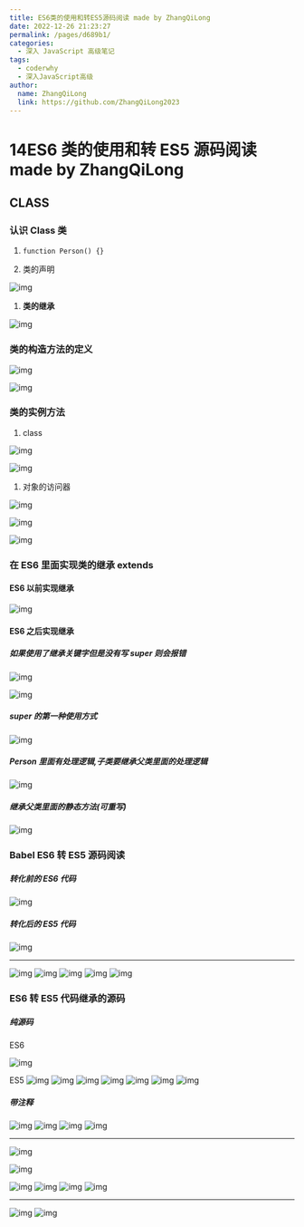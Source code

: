 ```yaml
---
title: ES6类的使用和转ES5源码阅读 made by ZhangQiLong
date: 2022-12-26 21:23:27
permalink: /pages/d689b1/
categories:
  - 深入 JavaScript 高级笔记
tags:
  - coderwhy
  - 深入JavaScript高级
author:
  name: ZhangQiLong
  link: https://github.com/ZhangQiLong2023
---
```


# 14ES6 类的使用和转 ES5 源码阅读 made by ZhangQiLong

## CLASS

### 认识 Class 类

1. `function Person() {}`

1. 类的声明

![img](http://www.zhangqilong.cn/img/qlBlog_images/%E6%B7%B1%E5%85%A5JavaScript%E9%AB%98%E7%BA%A7/14.ES6%E7%B1%BB%E7%9A%84%E4%BD%BF%E7%94%A8%E5%92%8C%E8%BD%ACES5%E6%BA%90%E7%A0%81%E9%98%85%E8%AF%BB/image1.png)

1. **类的继承**

![img](http://www.zhangqilong.cn/img/qlBlog_images/%E6%B7%B1%E5%85%A5JavaScript%E9%AB%98%E7%BA%A7/14.ES6%E7%B1%BB%E7%9A%84%E4%BD%BF%E7%94%A8%E5%92%8C%E8%BD%ACES5%E6%BA%90%E7%A0%81%E9%98%85%E8%AF%BB/image2.png)

### 类的构造方法的定义

![img](http://www.zhangqilong.cn/img/qlBlog_images/%E6%B7%B1%E5%85%A5JavaScript%E9%AB%98%E7%BA%A7/14.ES6%E7%B1%BB%E7%9A%84%E4%BD%BF%E7%94%A8%E5%92%8C%E8%BD%ACES5%E6%BA%90%E7%A0%81%E9%98%85%E8%AF%BB/image3.png)

![img](http://www.zhangqilong.cn/img/qlBlog_images/%E6%B7%B1%E5%85%A5JavaScript%E9%AB%98%E7%BA%A7/14.ES6%E7%B1%BB%E7%9A%84%E4%BD%BF%E7%94%A8%E5%92%8C%E8%BD%ACES5%E6%BA%90%E7%A0%81%E9%98%85%E8%AF%BB/image4.png)

### 类的实例方法

1. class

![img](http://www.zhangqilong.cn/img/qlBlog_images/%E6%B7%B1%E5%85%A5JavaScript%E9%AB%98%E7%BA%A7/14.ES6%E7%B1%BB%E7%9A%84%E4%BD%BF%E7%94%A8%E5%92%8C%E8%BD%ACES5%E6%BA%90%E7%A0%81%E9%98%85%E8%AF%BB/image5.png)

![img](http://www.zhangqilong.cn/img/qlBlog_images/%E6%B7%B1%E5%85%A5JavaScript%E9%AB%98%E7%BA%A7/14.ES6%E7%B1%BB%E7%9A%84%E4%BD%BF%E7%94%A8%E5%92%8C%E8%BD%ACES5%E6%BA%90%E7%A0%81%E9%98%85%E8%AF%BB/image6.png)

1. 对象的访问器

![img](http://www.zhangqilong.cn/img/qlBlog_images/%E6%B7%B1%E5%85%A5JavaScript%E9%AB%98%E7%BA%A7/14.ES6%E7%B1%BB%E7%9A%84%E4%BD%BF%E7%94%A8%E5%92%8C%E8%BD%ACES5%E6%BA%90%E7%A0%81%E9%98%85%E8%AF%BB/image7.png)

![img](http://www.zhangqilong.cn/img/qlBlog_images/%E6%B7%B1%E5%85%A5JavaScript%E9%AB%98%E7%BA%A7/14.ES6%E7%B1%BB%E7%9A%84%E4%BD%BF%E7%94%A8%E5%92%8C%E8%BD%ACES5%E6%BA%90%E7%A0%81%E9%98%85%E8%AF%BB/image8.png)

![img](http://www.zhangqilong.cn/img/qlBlog_images/%E6%B7%B1%E5%85%A5JavaScript%E9%AB%98%E7%BA%A7/14.ES6%E7%B1%BB%E7%9A%84%E4%BD%BF%E7%94%A8%E5%92%8C%E8%BD%ACES5%E6%BA%90%E7%A0%81%E9%98%85%E8%AF%BB/image9.png)

### 在 ES6 里面实现类的继承 extends

#### ES6 以前实现继承

![img](http://www.zhangqilong.cn/img/qlBlog_images/%E6%B7%B1%E5%85%A5JavaScript%E9%AB%98%E7%BA%A7/14.ES6%E7%B1%BB%E7%9A%84%E4%BD%BF%E7%94%A8%E5%92%8C%E8%BD%ACES5%E6%BA%90%E7%A0%81%E9%98%85%E8%AF%BB/image10.png)

#### ES6 之后实现继承

##### 如果使用了继承关键字但是没有写 super 则会报错

![img](http://www.zhangqilong.cn/img/qlBlog_images/%E6%B7%B1%E5%85%A5JavaScript%E9%AB%98%E7%BA%A7/14.ES6%E7%B1%BB%E7%9A%84%E4%BD%BF%E7%94%A8%E5%92%8C%E8%BD%ACES5%E6%BA%90%E7%A0%81%E9%98%85%E8%AF%BB/image11.png)

![img](http://www.zhangqilong.cn/img/qlBlog_images/%E6%B7%B1%E5%85%A5JavaScript%E9%AB%98%E7%BA%A7/14.ES6%E7%B1%BB%E7%9A%84%E4%BD%BF%E7%94%A8%E5%92%8C%E8%BD%ACES5%E6%BA%90%E7%A0%81%E9%98%85%E8%AF%BB/image12.png)

##### super 的第一种使用方式

![img](http://www.zhangqilong.cn/img/qlBlog_images/%E6%B7%B1%E5%85%A5JavaScript%E9%AB%98%E7%BA%A7/14.ES6%E7%B1%BB%E7%9A%84%E4%BD%BF%E7%94%A8%E5%92%8C%E8%BD%ACES5%E6%BA%90%E7%A0%81%E9%98%85%E8%AF%BB/image13.png)

##### Person 里面有处理逻辑,子类要继承父类里面的处理逻辑

![img](http://www.zhangqilong.cn/img/qlBlog_images/%E6%B7%B1%E5%85%A5JavaScript%E9%AB%98%E7%BA%A7/14.ES6%E7%B1%BB%E7%9A%84%E4%BD%BF%E7%94%A8%E5%92%8C%E8%BD%ACES5%E6%BA%90%E7%A0%81%E9%98%85%E8%AF%BB/image14.png)

##### 继承父类里面的静态方法(可重写)

![img](http://www.zhangqilong.cn/img/qlBlog_images/%E6%B7%B1%E5%85%A5JavaScript%E9%AB%98%E7%BA%A7/14.ES6%E7%B1%BB%E7%9A%84%E4%BD%BF%E7%94%A8%E5%92%8C%E8%BD%ACES5%E6%BA%90%E7%A0%81%E9%98%85%E8%AF%BB/image15.png)

### Babel ES6 转 ES5 源码阅读

##### 转化前的 ES6 代码

![img](http://www.zhangqilong.cn/img/qlBlog_images/%E6%B7%B1%E5%85%A5JavaScript%E9%AB%98%E7%BA%A7/14.ES6%E7%B1%BB%E7%9A%84%E4%BD%BF%E7%94%A8%E5%92%8C%E8%BD%ACES5%E6%BA%90%E7%A0%81%E9%98%85%E8%AF%BB/image16.png)

##### 转化后的 ES5 代码

![img](http://www.zhangqilong.cn/img/qlBlog_images/%E6%B7%B1%E5%85%A5JavaScript%E9%AB%98%E7%BA%A7/14.ES6%E7%B1%BB%E7%9A%84%E4%BD%BF%E7%94%A8%E5%92%8C%E8%BD%ACES5%E6%BA%90%E7%A0%81%E9%98%85%E8%AF%BB/image17.png)

---

![img](http://www.zhangqilong.cn/img/qlBlog_images/%E6%B7%B1%E5%85%A5JavaScript%E9%AB%98%E7%BA%A7/14.ES6%E7%B1%BB%E7%9A%84%E4%BD%BF%E7%94%A8%E5%92%8C%E8%BD%ACES5%E6%BA%90%E7%A0%81%E9%98%85%E8%AF%BB/image18.png)
![img](http://www.zhangqilong.cn/img/qlBlog_images/%E6%B7%B1%E5%85%A5JavaScript%E9%AB%98%E7%BA%A7/14.ES6%E7%B1%BB%E7%9A%84%E4%BD%BF%E7%94%A8%E5%92%8C%E8%BD%ACES5%E6%BA%90%E7%A0%81%E9%98%85%E8%AF%BB/image19.png)
![img](http://www.zhangqilong.cn/img/qlBlog_images/%E6%B7%B1%E5%85%A5JavaScript%E9%AB%98%E7%BA%A7/14.ES6%E7%B1%BB%E7%9A%84%E4%BD%BF%E7%94%A8%E5%92%8C%E8%BD%ACES5%E6%BA%90%E7%A0%81%E9%98%85%E8%AF%BB/image20.png)
![img](http://www.zhangqilong.cn/img/qlBlog_images/%E6%B7%B1%E5%85%A5JavaScript%E9%AB%98%E7%BA%A7/14.ES6%E7%B1%BB%E7%9A%84%E4%BD%BF%E7%94%A8%E5%92%8C%E8%BD%ACES5%E6%BA%90%E7%A0%81%E9%98%85%E8%AF%BB/image21.png)
![img](http://www.zhangqilong.cn/img/qlBlog_images/%E6%B7%B1%E5%85%A5JavaScript%E9%AB%98%E7%BA%A7/14.ES6%E7%B1%BB%E7%9A%84%E4%BD%BF%E7%94%A8%E5%92%8C%E8%BD%ACES5%E6%BA%90%E7%A0%81%E9%98%85%E8%AF%BB/image22.png)

### ES6 转 ES5 代码继承的源码

##### 纯源码

ES6

![img](http://www.zhangqilong.cn/img/qlBlog_images/%E6%B7%B1%E5%85%A5JavaScript%E9%AB%98%E7%BA%A7/14.ES6%E7%B1%BB%E7%9A%84%E4%BD%BF%E7%94%A8%E5%92%8C%E8%BD%ACES5%E6%BA%90%E7%A0%81%E9%98%85%E8%AF%BB/image23.png)

ES5
![img](http://www.zhangqilong.cn/img/qlBlog_images/%E6%B7%B1%E5%85%A5JavaScript%E9%AB%98%E7%BA%A7/14.ES6%E7%B1%BB%E7%9A%84%E4%BD%BF%E7%94%A8%E5%92%8C%E8%BD%ACES5%E6%BA%90%E7%A0%81%E9%98%85%E8%AF%BB/image24.png)
![img](http://www.zhangqilong.cn/img/qlBlog_images/%E6%B7%B1%E5%85%A5JavaScript%E9%AB%98%E7%BA%A7/14.ES6%E7%B1%BB%E7%9A%84%E4%BD%BF%E7%94%A8%E5%92%8C%E8%BD%ACES5%E6%BA%90%E7%A0%81%E9%98%85%E8%AF%BB/image25.png)
![img](http://www.zhangqilong.cn/img/qlBlog_images/%E6%B7%B1%E5%85%A5JavaScript%E9%AB%98%E7%BA%A7/14.ES6%E7%B1%BB%E7%9A%84%E4%BD%BF%E7%94%A8%E5%92%8C%E8%BD%ACES5%E6%BA%90%E7%A0%81%E9%98%85%E8%AF%BB/image26.png)
![img](http://www.zhangqilong.cn/img/qlBlog_images/%E6%B7%B1%E5%85%A5JavaScript%E9%AB%98%E7%BA%A7/14.ES6%E7%B1%BB%E7%9A%84%E4%BD%BF%E7%94%A8%E5%92%8C%E8%BD%ACES5%E6%BA%90%E7%A0%81%E9%98%85%E8%AF%BB/image27.png)
![img](http://www.zhangqilong.cn/img/qlBlog_images/%E6%B7%B1%E5%85%A5JavaScript%E9%AB%98%E7%BA%A7/14.ES6%E7%B1%BB%E7%9A%84%E4%BD%BF%E7%94%A8%E5%92%8C%E8%BD%ACES5%E6%BA%90%E7%A0%81%E9%98%85%E8%AF%BB/image28.png)
![img](http://www.zhangqilong.cn/img/qlBlog_images/%E6%B7%B1%E5%85%A5JavaScript%E9%AB%98%E7%BA%A7/14.ES6%E7%B1%BB%E7%9A%84%E4%BD%BF%E7%94%A8%E5%92%8C%E8%BD%ACES5%E6%BA%90%E7%A0%81%E9%98%85%E8%AF%BB/image29.png)
![img](http://www.zhangqilong.cn/img/qlBlog_images/%E6%B7%B1%E5%85%A5JavaScript%E9%AB%98%E7%BA%A7/14.ES6%E7%B1%BB%E7%9A%84%E4%BD%BF%E7%94%A8%E5%92%8C%E8%BD%ACES5%E6%BA%90%E7%A0%81%E9%98%85%E8%AF%BB/image30.png)

##### 带注释

![img](http://www.zhangqilong.cn/img/qlBlog_images/%E6%B7%B1%E5%85%A5JavaScript%E9%AB%98%E7%BA%A7/14.ES6%E7%B1%BB%E7%9A%84%E4%BD%BF%E7%94%A8%E5%92%8C%E8%BD%ACES5%E6%BA%90%E7%A0%81%E9%98%85%E8%AF%BB/image31.png)
![img](http://www.zhangqilong.cn/img/qlBlog_images/%E6%B7%B1%E5%85%A5JavaScript%E9%AB%98%E7%BA%A7/14.ES6%E7%B1%BB%E7%9A%84%E4%BD%BF%E7%94%A8%E5%92%8C%E8%BD%ACES5%E6%BA%90%E7%A0%81%E9%98%85%E8%AF%BB/image32.png)
![img](http://www.zhangqilong.cn/img/qlBlog_images/%E6%B7%B1%E5%85%A5JavaScript%E9%AB%98%E7%BA%A7/14.ES6%E7%B1%BB%E7%9A%84%E4%BD%BF%E7%94%A8%E5%92%8C%E8%BD%ACES5%E6%BA%90%E7%A0%81%E9%98%85%E8%AF%BB/image33.png)
![img](http://www.zhangqilong.cn/img/qlBlog_images/%E6%B7%B1%E5%85%A5JavaScript%E9%AB%98%E7%BA%A7/14.ES6%E7%B1%BB%E7%9A%84%E4%BD%BF%E7%94%A8%E5%92%8C%E8%BD%ACES5%E6%BA%90%E7%A0%81%E9%98%85%E8%AF%BB/image34.png)

---

![img](http://www.zhangqilong.cn/img/qlBlog_images/%E6%B7%B1%E5%85%A5JavaScript%E9%AB%98%E7%BA%A7/14.ES6%E7%B1%BB%E7%9A%84%E4%BD%BF%E7%94%A8%E5%92%8C%E8%BD%ACES5%E6%BA%90%E7%A0%81%E9%98%85%E8%AF%BB/image35.png)

![img](http://www.zhangqilong.cn/img/qlBlog_images/%E6%B7%B1%E5%85%A5JavaScript%E9%AB%98%E7%BA%A7/14.ES6%E7%B1%BB%E7%9A%84%E4%BD%BF%E7%94%A8%E5%92%8C%E8%BD%ACES5%E6%BA%90%E7%A0%81%E9%98%85%E8%AF%BB/image36.png)

![img](http://www.zhangqilong.cn/img/qlBlog_images/%E6%B7%B1%E5%85%A5JavaScript%E9%AB%98%E7%BA%A7/14.ES6%E7%B1%BB%E7%9A%84%E4%BD%BF%E7%94%A8%E5%92%8C%E8%BD%ACES5%E6%BA%90%E7%A0%81%E9%98%85%E8%AF%BB/image37.png)
![img](http://www.zhangqilong.cn/img/qlBlog_images/%E6%B7%B1%E5%85%A5JavaScript%E9%AB%98%E7%BA%A7/14.ES6%E7%B1%BB%E7%9A%84%E4%BD%BF%E7%94%A8%E5%92%8C%E8%BD%ACES5%E6%BA%90%E7%A0%81%E9%98%85%E8%AF%BB/image38.png)
![img](http://www.zhangqilong.cn/img/qlBlog_images/%E6%B7%B1%E5%85%A5JavaScript%E9%AB%98%E7%BA%A7/14.ES6%E7%B1%BB%E7%9A%84%E4%BD%BF%E7%94%A8%E5%92%8C%E8%BD%ACES5%E6%BA%90%E7%A0%81%E9%98%85%E8%AF%BB/image39.png)
![img](http://www.zhangqilong.cn/img/qlBlog_images/%E6%B7%B1%E5%85%A5JavaScript%E9%AB%98%E7%BA%A7/14.ES6%E7%B1%BB%E7%9A%84%E4%BD%BF%E7%94%A8%E5%92%8C%E8%BD%ACES5%E6%BA%90%E7%A0%81%E9%98%85%E8%AF%BB/image40.png)

---

![img](http://www.zhangqilong.cn/img/qlBlog_images/%E6%B7%B1%E5%85%A5JavaScript%E9%AB%98%E7%BA%A7/14.ES6%E7%B1%BB%E7%9A%84%E4%BD%BF%E7%94%A8%E5%92%8C%E8%BD%ACES5%E6%BA%90%E7%A0%81%E9%98%85%E8%AF%BB/image41.png)
![img](http://www.zhangqilong.cn/img/qlBlog_images/%E6%B7%B1%E5%85%A5JavaScript%E9%AB%98%E7%BA%A7/14.ES6%E7%B1%BB%E7%9A%84%E4%BD%BF%E7%94%A8%E5%92%8C%E8%BD%ACES5%E6%BA%90%E7%A0%81%E9%98%85%E8%AF%BB/image42.png)
